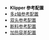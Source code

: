   * **Klipper 参考配置**
   * [多z轴参考配置](/guide/configs/stepper.md)
   * [双头参考配置](/guide/configs/idex.md)
   * [断料参考配置](/guide/configs/filament_switch_sensor.md)
   * [加热容差配置](/guide/configs/verify_heater.md)
